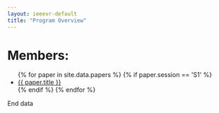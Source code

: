 ```yaml
---
layout: ieeevr-default
title: "Program Overview"
---
```


<h1>Members:</h1>

<ul>
{% for paper in site.data.papers %}
    {% if paper.session == 'S1' %}
  <li>
    <a href="">{{ paper.title }}
    </a>
  </li>
    {% endif %}
{% endfor %}
</ul>



<p>End data</p>
